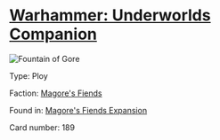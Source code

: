 # [Warhammer: Underworlds Companion](https://guidokessels.github.io/wh-underworlds)

  

![Fountain of Gore](https://warhammerunderworlds.com/wp-content/uploads/sites/6/2018/03/189_ENG.png)



Type: Ploy

Faction: [Magore's Fiends](https://guidokessels.github.io/wh-underworlds/factions/magores-fiends.md)

Found in: [Magore's Fiends Expansion](https://guidokessels.github.io/wh-underworlds/locations/magores-fiends-expansion.md)

Card number: 189

